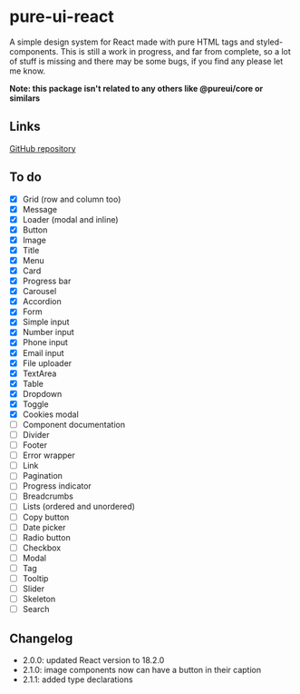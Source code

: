 # pure-ui-react

A simple design system for React made with pure HTML tags and styled-components. This is still a work in progress, and far from complete, so a lot of stuff is missing and there may be some bugs, if you find any please let me know.

**Note: this package isn't related to any others like @pureui/core or similars**

## Links
[GitHub repository](https://github.com/YoguiSan/pure-ui)
## To do

- [X] Grid (row and column too)
- [x] Message
- [X] Loader (modal and inline)
- [X] Button
- [X] Image
- [x] Title
- [X] Menu
- [X] Card
- [X] Progress bar
- [X] Carousel
- [X] Accordion
- [X] Form
- [X] Simple input
- [X] Number input
- [X] Phone input
- [X] Email input
- [X] File uploader
- [X] TextArea
- [X] Table
- [X] Dropdown
- [X] Toggle
- [X] Cookies modal
- [ ] Component documentation
- [ ] Divider
- [ ] Footer
- [ ] Error wrapper
- [ ] Link
- [ ] Pagination
- [ ] Progress indicator
- [ ] Breadcrumbs
- [ ] Lists (ordered and unordered)
- [ ] Copy button
- [ ] Date picker
- [ ] Radio button
- [ ] Checkbox
- [ ] Modal
- [ ] Tag
- [ ] Tooltip
- [ ] Slider
- [ ] Skeleton
- [ ] Search

## Changelog

- 2.0.0: updated React version to 18.2.0
- 2.1.0: image components now can have a button in their caption
- 2.1.1: added type declarations
